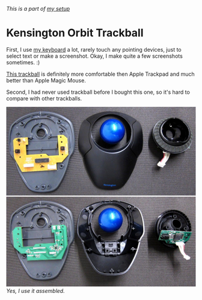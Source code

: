 _This is a part of [my setup](/setup.html)_

# Kensington Orbit Trackball

First, I use [my keyboard](/ergodox.html) a lot, rarely touch any
pointing devices, just to select text or make a screenshot. Okay,
I make quite a few screenshots sometimes. :)

[This trackball][k] is definitely more comfortable then Apple
Trackpad and much better than Apple Magic Mouse.

Second, I had never used trackball before I bought this one, so
it's hard to compare with other trackballs.

![front](/kensington-orbit1.jpeg)
![back](/kensington-orbit2.jpeg)
_Yes, I use it assembled._

[k]: https://www.kensington.com/us/us/4493/k72337us/orbit-trackball-with-scroll-ring
